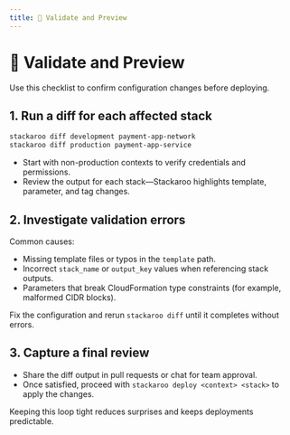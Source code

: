 ```yaml
---
title: 🔧 Validate and Preview
---
```


# 🔧 Validate and Preview

Use this checklist to confirm configuration changes before deploying.

## 1. Run a diff for each affected stack

```bash
stackaroo diff development payment-app-network
stackaroo diff production payment-app-service
```

- Start with non-production contexts to verify credentials and permissions.
- Review the output for each stack—Stackaroo highlights template, parameter, and tag changes.

## 2. Investigate validation errors

Common causes:

- Missing template files or typos in the `template` path.
- Incorrect `stack_name` or `output_key` values when referencing stack outputs.
- Parameters that break CloudFormation type constraints (for example, malformed CIDR blocks).

Fix the configuration and rerun `stackaroo diff` until it completes without errors.

## 3. Capture a final review

- Share the diff output in pull requests or chat for team approval.
- Once satisfied, proceed with `stackaroo deploy <context> <stack>` to apply the changes.

Keeping this loop tight reduces surprises and keeps deployments predictable.
